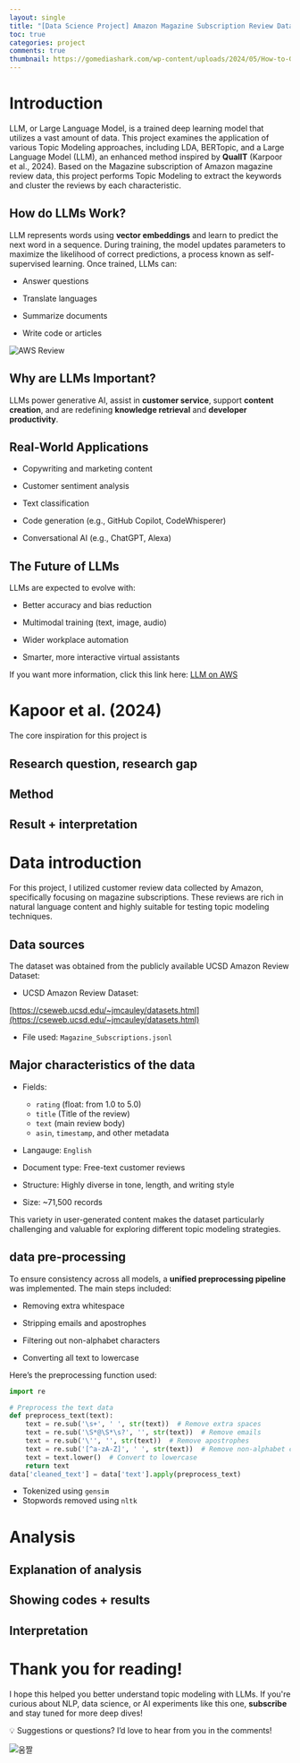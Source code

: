 ```yaml
---
layout: single
title: "[Data Science Project] Amazon Magazine Subscription Review Data Analysis: Topic Modeling Techniques on LDA, BERTopic, and LLM-based QualIT"
toc: true
categories: project
comments: true
thumbnail: https://gomediashark.com/wp-content/uploads/2024/05/How-to-Get-Amazon-Reviews-the-Right-Way.png
---
```


# Introduction

LLM, or Large Language Model, is a trained deep learning model that utilizes a vast amount of data. 
This project examines the application of various Topic Modeling approaches, including LDA, BERTopic, and a Large Language Model (LLM), an enhanced method inspired by **QualIT** (Karpoor et al., 2024). 
Based on the Magazine subscription of Amazon magazine review data, this project performs Topic Modeling to extract the keywords and cluster the reviews by each characteristic.

## How do LLMs Work?

LLM represents words using **vector embeddings** and learn to predict the next word in a sequence. During training, the model updates parameters to maximize the  likelihood of correct predictions, 
a process known as self-supervised learning. Once trained, LLMs can:

- Answer questions

- Translate languages

- Summarize documents

- Write code or articles

![AWS Review](https://miro.medium.com/v2/resize:fit:1400/format:webp/1*bv9gl68663y4LYh1IYAmFw.png)

## Why are LLMs Important?

LLMs power generative AI, assist in **customer service**, support **content creation**, and are redefining **knowledge retrieval** and **developer productivity**.

## Real-World Applications

- Copywriting and marketing content

- Customer sentiment analysis

- Text classification

- Code generation (e.g., GitHub Copilot, CodeWhisperer)

- Conversational AI (e.g., ChatGPT, Alexa)

## The Future of LLMs

LLMs are expected to evolve with:

- Better accuracy and bias reduction

- Multimodal training (text, image, audio)

- Wider workplace automation

- Smarter, more interactive virtual assistants

If you want more information, click this link here: [LLM on AWS](https://aws.amazon.com/what-is/large-language-model/)

# Kapoor et al. (2024)

The core inspiration for this project is 

## Research question, research gap

## Method

## Result + interpretation

# Data introduction

For this project, I utilized customer review data collected by Amazon, specifically focusing on magazine subscriptions. 
These reviews are rich in natural language content and highly suitable for testing topic modeling techniques.

## Data sources

The dataset was obtained from the publicly available UCSD Amazon Review Dataset:

- UCSD Amazon Review Dataset:

[https://cseweb.ucsd.edu/~jmcauley/datasets.html](https://cseweb.ucsd.edu/~jmcauley/datasets.html)

- File used: ``Magazine_Subscriptions.jsonl``

## Major characteristics of the data 

- Fields:

  - ``rating`` (float: from 1.0 to 5.0)
  - ``title`` (Title of the review)
  - ``text`` (main review body)
  - ``asin``, ``timestamp``, and other metadata

- Langauge: ``English``

- Document type: Free-text customer reviews

- Structure: Highly diverse in tone, length, and writing style

- Size: ~71,500 records

This variety in user-generated content makes the dataset particularly challenging and valuable for exploring different topic modeling strategies.


## data pre-processing

To ensure consistency across all models, a **unified preprocessing pipeline** was implemented. The main steps included:

- Removing extra whitespace

- Stripping emails and apostrophes

- Filtering out non-alphabet characters

- Converting all text to lowercase

Here’s the preprocessing function used:

```python
import re

# Preprocess the text data
def preprocess_text(text):
    text = re.sub('\s+', ' ', str(text))  # Remove extra spaces
    text = re.sub('\S*@\S*\s?', '', str(text))  # Remove emails
    text = re.sub('\'', '', str(text))  # Remove apostrophes
    text = re.sub('[^a-zA-Z]', ' ', str(text))  # Remove non-alphabet characters
    text = text.lower()  # Convert to lowercase
    return text
data['cleaned_text'] = data['text'].apply(preprocess_text)
```
- Tokenized using ``gensim``
- Stopwords removed using ``nltk``

# Analysis

## Explanation of analysis

## Showing codes + results

## Interpretation

# Thank you for reading!

I hope this helped you better understand topic modeling with LLMs. If you're curious about NLP, data science, or AI experiments like this one, **subscribe** and stay tuned for more deep dives!

💡 Suggestions or questions? I’d love to hear from you in the comments!

![움짤](https://encrypted-tbn0.gstatic.com/images?q=tbn:ANd9GcQxV7PkcfgifEtlnyyPkGWgapK_jj9Jzh3vMQ&s)
